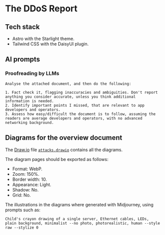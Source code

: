 # The DDoS Report

## Tech stack

- Astro with the Starlight theme.
- Tailwind CSS with the DaisyUI plugin.

## AI prompts

### Proofreading by LLMs

```
Analyse the attached document, and then do the following:

1. Fact check it, flagging inaccuracies and ambiguities. Don't report anything you consider accurate, unless you think additional information is needed.
2. Identify important points I missed, that are relevant to app developers and operators.
3. Assess how easy/difficult the document is to follow, assuming the readers are average developers and operators, with no advanced networking background.
```

## Diagrams for the overview document

The [Draw.io](https://www.drawio.com/) file [`attacks.drawio`](./src/assets/diagrams/attacks.drawio) contains all the diagrams.

The diagram pages should be exported as follows:

- Format: WebP.
- Zoom: 150%.
- Border width: 10.
- Appearance: Light.
- Shadow: No.
- Grid: No.

The illustrations in the diagrams where generated with Midjourney,
using prompts such as:

```
Child's crayon drawing of a single server, Ethernet cables, LEDs, plain background, minimalist --no photo, photorealistic, human --style raw --stylize 0
```
